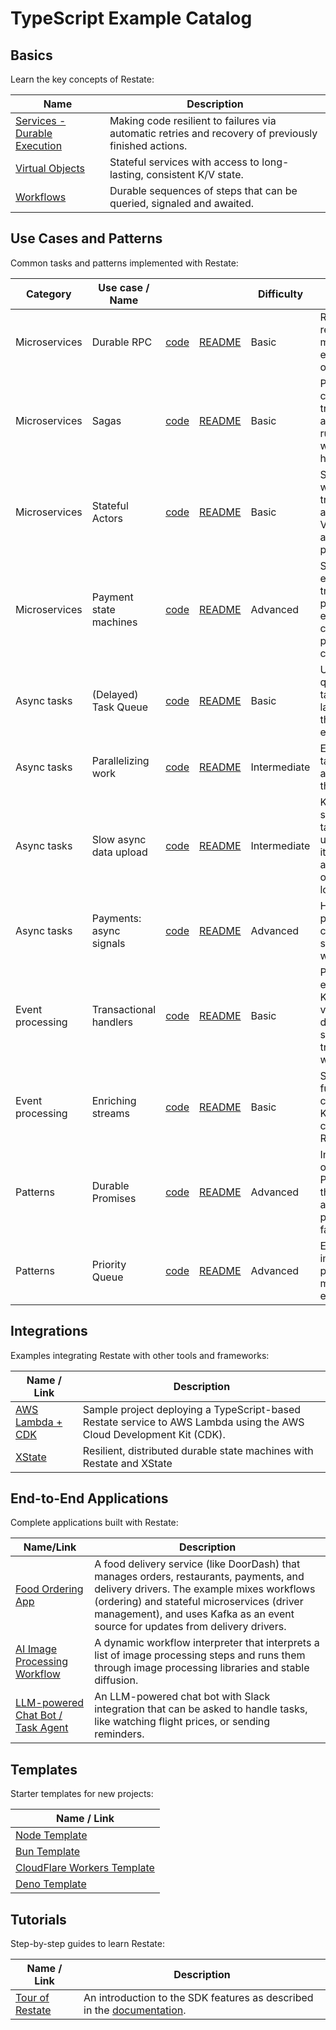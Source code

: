 # TypeScript Example Catalog

## Basics

Learn the key concepts of Restate:

| Name                                   | Description                                                                                          |
|----------------------------------------|------------------------------------------------------------------------------------------------------|
| [Services - Durable Execution](basics) | Making code resilient to failures via automatic retries and recovery of previously finished actions. |
| [Virtual Objects](basics)              | Stateful services with access to long-lasting, consistent K/V state.                                 |
| [Workflows](basics)                    | Durable sequences of steps that can be queried, signaled and awaited.                                |

## Use Cases and Patterns

Common tasks and patterns implemented with Restate:

| Category         | Use case / Name         |                                                     |                                                                                                 | Difficulty   | Description                                                                                                 |
|------------------|-------------------------|-----------------------------------------------------|-------------------------------------------------------------------------------------------------|--------------|-------------------------------------------------------------------------------------------------------------|
| Microservices    | Durable RPC             | [code](src/durablerpc/MyClient.java)                | [README](#microservices-durable-rpc)                                                            | Basic        | Restate persists requests and makes sure they execute exactly-once.                                         |
| Microservices    | Sagas                   | [code](src/sagas/booking_workflow.ts)               | [README](#microservices-sagas)                                                                  | Basic        | Preserve consistency by tracking undo actions and running them when code fails halfway through.             |
| Microservices    | Stateful Actors         | [code](src/statefulactors/machine_operator.ts)      | [README](#microservices-stateful-actors)                                                        | Basic        | State machine with a set of transitions, built as a Restate Virtual Object for automatic state persistence. |
| Microservices    | Payment state machines  | [code](src/statemachinepayments/payment_service.ts) | [README](#microservices-payment-state-machine)                                                  | Advanced     | State machine example that tracks a payment process, ensuring consistent processing and cancellations.      |
| Async tasks      | (Delayed) Task Queue    | [code](src/queue/task_submitter.ts)                 | [README](#async-tasks-delayed-tasks-queue)                                                      | Basic        | Use Restate as a queue. Schedule tasks for now or later and ensure the task is only executed once.          |
| Async tasks      | Parallelizing work      | [code](src/parallelizework/fan_out_worker.ts)       | [README](#async-tasks-parallelizing-work)                                                       | Intermediate | Execute a list of tasks in parallel and then gather their result.                                           |
| Async tasks      | Slow async data upload  | [code](src/dataupload/client.ts)                    | [README](#async-tasks-async-data-upload)                                                        | Intermediate | Kick of a synchronous task (e.g. data upload) and turn it into an asynchronous one if it takes too long.    |
| Async tasks      | Payments: async signals | [code](src/signalspayments/payment_service.ts)      | [README](#async-tasks-payment-signals---combining-sync-and-async-webhook-responses-from-stripe) | Advanced     | Handling async payment callbacks for slow payments, with Stripe.                                            |
| Event processing | Transactional handlers  | [code](src/eventtransactions/user_feed.ts)          | [README](#event-processing-transactional-handlers-with-durable-side-effects-and-timers)         | Basic        | Processing events (from Kafka) to update various downstream systems in a transactional way.                 |
| Event processing | Enriching streams       | [code](src/eventenrichment/package_tracker.ts)      | [README](#event-processing-event-enrichment)                                                    | Basic        | Stateful functions/actors connected to Kafka and callable over RPC.                                         |
| Patterns         | Durable Promises        | [code](durablepromise)                              | [README](#pattern-durable-promise)                                                              | Advanced     | Implementation of Promises/Futures that are durable across processes and failures.                          |
| Patterns         | Priority Queue          | [code](priorityqueue)                               | [README](#pattern-priority-queue)                                                               | Advanced     | Example of implementing a priority queue to manage task execution order.                                    |

## Integrations

Examples integrating Restate with other tools and frameworks:

| Name / Link                                            | Description                                                                                                          |
|--------------------------------------------------------|----------------------------------------------------------------------------------------------------------------------|
| [AWS Lambda + CDK](integrations/deployment-lambda-cdk) | Sample project deploying a TypeScript-based Restate service to AWS Lambda using the AWS Cloud Development Kit (CDK). |
| [XState](integrations/xstate)                          | Resilient, distributed durable state machines with Restate and XState                                                |


## End-to-End Applications

Complete applications built with Restate:

| Name/Link                                                                  | Description                                                                                                                                                                                                                                                           |
|----------------------------------------------------------------------------|-----------------------------------------------------------------------------------------------------------------------------------------------------------------------------------------------------------------------------------------------------------------------|
| [Food Ordering App](end-to-end-applications/food-ordering)                 | A food delivery service (like DoorDash) that manages orders, restaurants, payments, and delivery drivers. The example mixes workflows (ordering) and stateful microservices (driver management), and uses Kafka as an event source for updates from delivery drivers. |
| [AI Image Processing Workflow](end-to-end-applications/ai-image-workflows) | A dynamic workflow interpreter that interprets a list of image processing steps and runs them through image processing libraries and stable diffusion.                                                                                                                |
| [LLM-powered Chat Bot / Task Agent](end-to-end-applications/chat-bot)      | An LLM-powered chat bot with Slack integration that can be asked to handle tasks, like watching flight prices, or sending reminders.                                                                                                                                  |                                                                                     |


## Templates

Starter templates for new projects:

| Name / Link                                                |
|------------------------------------------------------------|
| [Node Template](templates/node)                            |
| [Bun Template](templates/bun)                              |
| [CloudFlare Workers Template](templates/cloudflare-worker) |
| [Deno Template](templates/deno)                            |

## Tutorials

Step-by-step guides to learn Restate:

| Name / Link                                             | Description                                                                                                         |
|---------------------------------------------------------|---------------------------------------------------------------------------------------------------------------------|
| [Tour of Restate](tutorials/tour-of-restate-typescript) | An introduction to the SDK features as described in the [documentation](https://docs.restate.dev/get_started/tour). |



